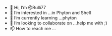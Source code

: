 - 👋 Hi, I’m @Bulli77
- 👀 I’m interested in ...in Phyton and Shell
- 🌱 I’m currently learning ...phyton 
- 💞️ I’m looking to collaborate on ...help me with ;)
- 📫 How to reach me ...

<!---
Bulli77/Bulli77 is a ✨ special ✨ repository because its `README.md` (this file) appears on your GitHub profile.
You can click the Preview link to take a look at your changes.
--->
